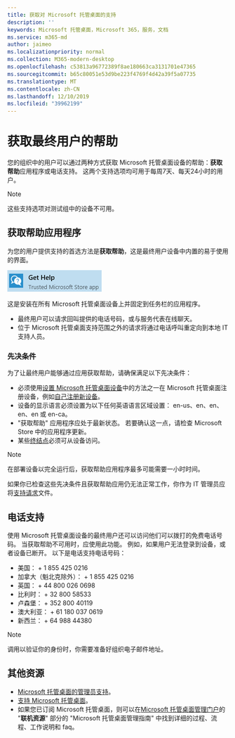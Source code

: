 ```yaml
---
title: 获取对 Microsoft 托管桌面的支持
description: ''
keywords: Microsoft 托管桌面，Microsoft 365，服务，文档
ms.service: m365-md
author: jaimeo
ms.localizationpriority: normal
ms.collection: M365-modern-desktop
ms.openlocfilehash: c53813a96772389f8ae180663ca3131701e47365
ms.sourcegitcommit: b65c80051e53d9be223f4769f4d42a39f5a07735
ms.translationtype: MT
ms.contentlocale: zh-CN
ms.lasthandoff: 12/10/2019
ms.locfileid: "39962199"
---
```

# <a name="getting-help-for-end-users"></a>获取最终用户的帮助

您的组织中的用户可以通过两种方式获取 Microsoft 托管桌面设备的帮助：**获取帮助**应用程序或电话支持。 这两个支持选项均可用于每周7天、每天24小时的用户。
 
>[!NOTE]
>这些支持选项对测试组中的设备不可用。

## <a name="get-help-app"></a>获取帮助应用程序

为您的用户提供支持的首选方法是**获取帮助**，这是最终用户设备中内置的易于使用的界面。  

![获取帮助应用程序图标](images/get-help.png)

这是安装在所有 Microsoft 托管桌面设备上并固定到任务栏的应用程序。 

- 最终用户可以请求回叫提供的电话号码，或与服务代表在线聊天。
- 位于 Microsoft 托管桌面支持范围之外的请求将通过电话呼叫重定向到本地 IT 支持人员。

### <a name="prerequisites"></a>先决条件
为了让最终用户能够通过应用获取帮助，请确保满足以下先决条件：

- 必须使用[设置 Microsoft 托管桌面设备](../get-started/set-up-devices.md)中的方法之一在 Microsoft 托管桌面注册设备，例如[自己注册新设备](../get-started/register-devices-self.md)。
- 设备的显示语言必须设置为以下任何英语语言区域设置： en-us、en、en、en、en 或 en-ca。
- "获取帮助" 应用程序应处于最新状态。 若要确认这一点，请检查 Microsoft Store 中的应用程序更新。
- 某些[终结点](../get-ready/network.md#endpoints-allowed---specific-for-microsoft-managed-desktop)必须可从设备访问。

> [!NOTE]
> 在部署设备以完全运行后，获取帮助应用程序最多可能需要一小时时间。

如果你已检查这些先决条件且获取帮助应用仍无法正常工作，你作为 IT 管理员应将[支持请求](admin-support.md)文件。

## <a name="phone-support"></a>电话支持 

使用 Microsoft 托管桌面设备的最终用户还可以访问他们可以拨打的免费电话号码。 当获取帮助不可用时，应使用此功能。 例如，如果用户无法登录到设备，或者设备已断开。 以下是电话支持电话号码：

- 美国： + 1 855 425 0216
- 加拿大（魁北克除外）： + 1 855 425 0216
- 英国： + 44 800 026 0698
- 比利时： + 32 800 58533
- 卢森堡： + 352 800 40119
- 澳大利亚： + 61 180 037 0619
- 新西兰： + 64 988 44380

>[!NOTE]
>调用以验证你的身份时，你需要准备好组织电子邮件地址。 

## <a name="additional-resources"></a>其他资源
- [Microsoft 托管桌面的管理员支持](admin-support.md)。 
- [支持 Microsoft 托管桌面](../service-description/support.md)。
- 如果您已订阅 Microsoft 托管桌面，则可以在[Microsoft 托管桌面管理门户](https://aka.ms/mwaasportal)的 "**联机资源**" 部分的 "Microsoft 托管桌面管理指南" 中找到详细的过程、流程、工作说明和 faq。
